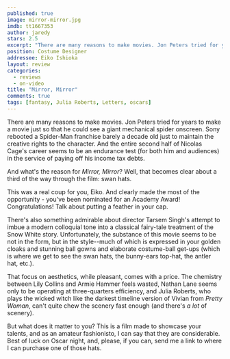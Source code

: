 ```yaml
---
published: true
image: mirror-mirror.jpg
imdb: tt1667353
author: jaredy
stars: 2.5
excerpt: "There are many reasons to make movies. Jon Peters tried for years to make a movie just so that he could see a giant mechanical spider onscreen. Sony rebooted a Spider-Man franchise barely a decade old just to maintain the creative rights to the character. And the entire second half of Nicolas Cage&rsquo;s career seems to be an endurance test (for both him and audiences) in the service of paying off his income tax debts."
position: Costume Designer
addressee: Eiko Ishioka
layout: review
categories: 
  - reviews
  - on-video
title: "Mirror, Mirror"
comments: true
tags: [fantasy, Julia Roberts, Letters, oscars]
---
```

There are many reasons to make movies. Jon Peters tried for years to make a movie just so that he could see a giant mechanical spider onscreen. Sony rebooted a Spider-Man franchise barely a decade old just to maintain the creative rights to the character. And the entire second half of Nicolas Cage's career seems to be an endurance test (for both him and audiences) in the service of paying off his income tax debts. 

And what's the reason for _Mirror, Mirror_? Well, that becomes clear about a third of the way through the film: swan hats.

This was a real coup for you, Eiko. And clearly made the most of the opportunity - you've been nominated for an Academy Award! Congratulations! Talk about putting a feather in your cap.

There's also something admirable about director Tarsem Singh's attempt to imbue a modern colloquial tone into a classical fairy-tale treatment of the Snow White story. Unfortunately, the substance of this movie seems to be not in the form, but in the style--much of which is expressed in your golden cloaks and stunning ball gowns and elaborate costume-ball get-ups (which is where we get to see the swan hats, the bunny-ears top-hat, the antler hat, etc.).

That focus on aesthetics, while pleasant, comes with a price. The chemistry between Lily Collins and Armie Hammer feels wasted, Nathan Lane seems only to be operating at three-quarters efficiency, and Julia Roberts, who plays the wicked witch like the darkest timeline version of Vivian from _Pretty Woman_, can't quite chew the scenery fast enough (and there's _a lot_ of scenery). 

But what does it matter to you? This is a film made to showcase your talents, and as an amateur fashionisto, I can say that they are considerable. Best of luck on Oscar night, and, please, if you can, send me a link to where I can purchase one of those hats.  